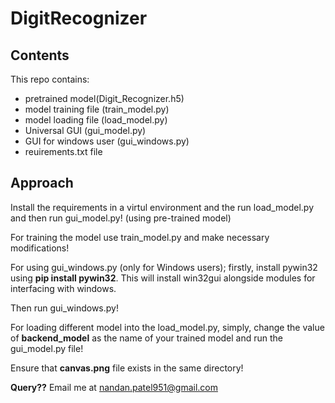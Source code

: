 # DigitRecognizer

<b><h2>Contents</h2></b>

This repo contains:
- pretrained model(Digit_Recognizer.h5)
- model training file (train_model.py)
- model loading file (load_model.py)
- Universal GUI (gui_model.py)
- GUI for windows user (gui_windows.py)
- reuirements.txt file

<b><h2>Approach</h2></b>

Install the requirements in a virtul environment and the run load_model.py and then run gui_model.py! (using pre-trained model)

For training the model use train_model.py and make necessary modifications!

For using gui_windows.py (only for Windows users); firstly, install pywin32 using **pip install pywin32**.
This will install win32gui alongside modules for interfacing with windows.

Then run gui_windows.py!

For loading different model into the load_model.py, simply, change the value of **backend_model** as the name of your trained model and run the gui_model.py file!

Ensure that **canvas.png** file exists in the same directory!

**Query??** Email me at [nandan.patel951@gmail.com](nandan.patel951@gmail.com)
